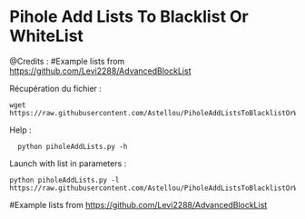 # Pihole Add Lists To Blacklist Or WhiteList

@Credits : #Example lists from https://github.com/Levi2288/AdvancedBlockList



Récupération du fichier : 
```
wget https://raw.githubusercontent.com/Astellou/PiholeAddListsToBlacklistOrWhiteList/main/piholeAddLists.py
```


Help : 

```
  python piholeAddLists.py -h
````

Launch with list in parameters :
```
python piholeAddLists.py -l https://raw.githubusercontent.com/Astellou/PiholeAddListsToBlacklistOrWhiteList/main/List.txt
```


#Example lists from https://github.com/Levi2288/AdvancedBlockList
